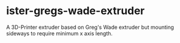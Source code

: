 # ister-gregs-wade-extruder
A 3D-Printer extruder based on Greg's Wade extruder but mounting sideways to require minimum x axis length.
